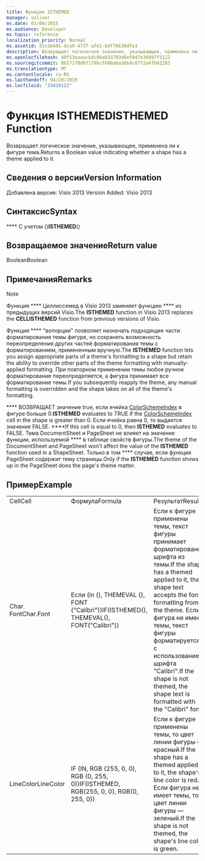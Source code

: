 ```yaml
---
title: Функция ISTHEMED
manager: soliver
ms.date: 03/09/2015
ms.audience: Developer
ms.topic: reference
localization_priority: Normal
ms.assetid: 91cde601-dca9-4737-afe1-bdf76638dfe3
description: Возвращает логическое значение, указывающее, применена ли к фигуре тема.
ms.openlocfilehash: 49f53eaaacbdc86a633703d6ef847e38097f5122
ms.sourcegitcommit: 8657170d071f9bcf680aba50b9c07f2a4fb82283
ms.translationtype: MT
ms.contentlocale: ru-RU
ms.lasthandoff: 04/28/2019
ms.locfileid: "33418122"
---
```

# <a name="isthemed-function"></a><span data-ttu-id="7d8c4-103">Функция ISTHEMED</span><span class="sxs-lookup"><span data-stu-id="7d8c4-103">ISTHEMED Function</span></span>

<span data-ttu-id="7d8c4-104">Возвращает логическое значение, указывающее, применена ли к фигуре тема.</span><span class="sxs-lookup"><span data-stu-id="7d8c4-104">Returns a Boolean value indicating whether a shape has a theme applied to it.</span></span> 
  
## <a name="version-information"></a><span data-ttu-id="7d8c4-105">Сведения о версии</span><span class="sxs-lookup"><span data-stu-id="7d8c4-105">Version Information</span></span>

<span data-ttu-id="7d8c4-106">Добавлена версия: Visio 2013
</span><span class="sxs-lookup"><span data-stu-id="7d8c4-106">Version Added: Visio 2013</span></span> 
  
## <a name="syntax"></a><span data-ttu-id="7d8c4-107">Синтаксис</span><span class="sxs-lookup"><span data-stu-id="7d8c4-107">Syntax</span></span>

 <span data-ttu-id="7d8c4-108">\*\*\*\* С учетом ()</span><span class="sxs-lookup"><span data-stu-id="7d8c4-108">**ISTHEMED**()</span></span>
  
## <a name="return-value"></a><span data-ttu-id="7d8c4-109">Возвращаемое значение</span><span class="sxs-lookup"><span data-stu-id="7d8c4-109">Return value</span></span>

<span data-ttu-id="7d8c4-110">Boolean</span><span class="sxs-lookup"><span data-stu-id="7d8c4-110">Boolean</span></span>
  
## <a name="remarks"></a><span data-ttu-id="7d8c4-111">Примечания</span><span class="sxs-lookup"><span data-stu-id="7d8c4-111">Remarks</span></span>

> [!NOTE]
> <span data-ttu-id="7d8c4-112">Функция \*\*\*\* Целлиссемед в Visio 2013 заменяет функцию \*\*\*\* из предыдущих версий Visio.</span><span class="sxs-lookup"><span data-stu-id="7d8c4-112">The **ISTHEMED** function in Visio 2013 replaces the **CELLISTHEMED** function from previous versions of Visio.</span></span> 
  
<span data-ttu-id="7d8c4-113">Функция \*\*\*\* "вопорции" позволяет назначать подходящие части форматирования темы фигуре, но сохранять возможность переопределения других частей форматирования темы с форматированием, примененным вручную.</span><span class="sxs-lookup"><span data-stu-id="7d8c4-113">The **ISTHEMED** function lets you assign appropriate parts of a theme's formatting to a shape but retain the ability to override other parts of the theme formatting with manually-applied formatting.</span></span> <span data-ttu-id="7d8c4-114">При повторном применении темы любое ручное форматирование переопределяется, а фигура принимает все форматирование темы.</span><span class="sxs-lookup"><span data-stu-id="7d8c4-114">If you subsequently reapply the theme, any manual formatting is overridden and the shape takes on all of the theme's formatting.</span></span> 
  
 <span data-ttu-id="7d8c4-115">\*\*\*\* ВОЗВРАЩАЕТ значение true, если ячейка [ColorSchemeIndex](colorschemeindex-cell-theme-properties-section.md) в фигуре больше 0.</span><span class="sxs-lookup"><span data-stu-id="7d8c4-115">**ISTHEMED** evaluates to TRUE if the [ColorSchemeIndex](colorschemeindex-cell-theme-properties-section.md) cell in the shape is greater than 0.</span></span> <span data-ttu-id="7d8c4-116">Если ячейка равна 0, то выдается значение FALSE. \*\*\*\*</span><span class="sxs-lookup"><span data-stu-id="7d8c4-116">If this cell is equal to 0, then **ISTHEMED** evaluates to FALSE.</span></span> <span data-ttu-id="7d8c4-117">Тема DocumentSheet и PageSheet не влияет на значение функции, используемой \*\*\*\* в таблице свойств фигуры.</span><span class="sxs-lookup"><span data-stu-id="7d8c4-117">The theme of the DocumentSheet and PageSheet won't affect the value of the **ISTHEMED** function used in a ShapeSheet.</span></span> <span data-ttu-id="7d8c4-118">Только в том \*\*\*\* случае, если функция PageSheet содержит тему страницы.</span><span class="sxs-lookup"><span data-stu-id="7d8c4-118">Only if the **ISTHEMED** function shows up in the PageSheet does the page's theme matter.</span></span> 
  
## <a name="example"></a><span data-ttu-id="7d8c4-119">Пример</span><span class="sxs-lookup"><span data-stu-id="7d8c4-119">Example</span></span>

||||
|:-----|:-----|:-----|
|<span data-ttu-id="7d8c4-120">Cell</span><span class="sxs-lookup"><span data-stu-id="7d8c4-120">Cell</span></span>  <br/> |<span data-ttu-id="7d8c4-121">Формула</span><span class="sxs-lookup"><span data-stu-id="7d8c4-121">Formula</span></span>  <br/> |<span data-ttu-id="7d8c4-122">Результат</span><span class="sxs-lookup"><span data-stu-id="7d8c4-122">Result</span></span>  <br/> |
|<span data-ttu-id="7d8c4-123">Char. Font</span><span class="sxs-lookup"><span data-stu-id="7d8c4-123">Char.Font</span></span>  <br/> |<span data-ttu-id="7d8c4-124">Если (in (), THEMEVAL (), FONT ("Calibri"))</span><span class="sxs-lookup"><span data-stu-id="7d8c4-124">IF(ISTHEMED(), THEMEVAL(), FONT("Calibri"))</span></span>  <br/> |<span data-ttu-id="7d8c4-125">Если к фигуре применены темы, текст фигуры принимает форматирование шрифта из темы.</span><span class="sxs-lookup"><span data-stu-id="7d8c4-125">If the shape has a themed applied to it, the shape text accepts the font formatting from the theme.</span></span> <span data-ttu-id="7d8c4-126">Если фигура не имеет темы, текст фигуры форматируется с использованием шрифта "Calibri".</span><span class="sxs-lookup"><span data-stu-id="7d8c4-126">If the shape is not themed, the shape text is formatted with the "Calibri" font.</span></span>  <br/> |
|<span data-ttu-id="7d8c4-127">LineColor</span><span class="sxs-lookup"><span data-stu-id="7d8c4-127">LineColor</span></span>  <br/> |<span data-ttu-id="7d8c4-128">IF (IN, RGB (255, 0, 0), RGB (0, 255, 0))</span><span class="sxs-lookup"><span data-stu-id="7d8c4-128">IF(ISTHEMED, RGB(255, 0, 0), RGB(0, 255, 0))</span></span>  <br/> |<span data-ttu-id="7d8c4-129">Если к фигуре применены темы, то цвет линии фигуры — красный.</span><span class="sxs-lookup"><span data-stu-id="7d8c4-129">If the shape has a themed applied to it, the shape's line color is red.</span></span> <span data-ttu-id="7d8c4-130">Если фигура не имеет темы, то цвет линии фигуры — зеленый.</span><span class="sxs-lookup"><span data-stu-id="7d8c4-130">If the shape is not themed, the shape's line color is green.</span></span>  <br/> |
   

